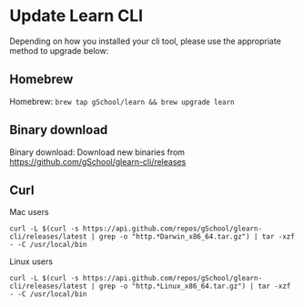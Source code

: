 # Update Learn CLI
Depending on how you installed your cli tool, please use the appropriate method to upgrade below:

## Homebrew
Homebrew: `brew tap gSchool/learn && brew upgrade learn`

## Binary download
Binary download: Download new binaries from https://github.com/gSchool/glearn-cli/releases

## Curl
Mac users
```
curl -L $(curl -s https://api.github.com/repos/gSchool/glearn-cli/releases/latest | grep -o "http.*Darwin_x86_64.tar.gz") | tar -xzf - -C /usr/local/bin
```

Linux users
```
curl -L $(curl -s https://api.github.com/repos/gSchool/glearn-cli/releases/latest | grep -o "http.*Linux_x86_64.tar.gz") | tar -xzf - -C /usr/local/bin
